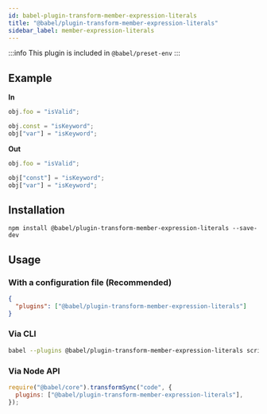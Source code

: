 ```yaml
---
id: babel-plugin-transform-member-expression-literals
title: "@babel/plugin-transform-member-expression-literals"
sidebar_label: member-expression-literals
---
```


:::info
This plugin is included in `@babel/preset-env`
:::

## Example

**In**

```js title="JavaScript"
obj.foo = "isValid";

obj.const = "isKeyword";
obj["var"] = "isKeyword";
```

**Out**

```js title="JavaScript"
obj.foo = "isValid";

obj["const"] = "isKeyword";
obj["var"] = "isKeyword";
```

## Installation

```shell npm2yarn
npm install @babel/plugin-transform-member-expression-literals --save-dev
```

## Usage

### With a configuration file (Recommended)

```json title="babel.config.json"
{
  "plugins": ["@babel/plugin-transform-member-expression-literals"]
}
```

### Via CLI

```sh title="Shell"
babel --plugins @babel/plugin-transform-member-expression-literals script.js
```

### Via Node API

```js title="JavaScript"
require("@babel/core").transformSync("code", {
  plugins: ["@babel/plugin-transform-member-expression-literals"],
});
```
